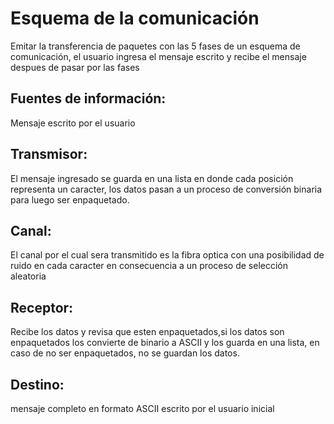 # Esquema de la comunicación
Emitar la transferencia de paquetes con las 5 fases de un esquema de comunicación, el usuario ingresa el mensaje escrito y recibe el mensaje despues de pasar por las fases

## Fuentes de información:
Mensaje escrito por el usuario

## Transmisor:
El mensaje ingresado se guarda en una lista en donde cada posición representa un caracter, los datos pasan a un proceso de conversión binaria para luego ser enpaquetado.

## Canal:
El canal por el cual sera transmitido es la fibra optica con una posibilidad de ruido en cada caracter en consecuencia a un proceso de selección aleatoria

## Receptor:
Recibe los datos y revisa que esten enpaquetados,si los datos son enpaquetados los convierte de binario a ASCII y los guarda en una lista, en caso de no ser enpaquetados, no se guardan los datos.

## Destino:
mensaje completo en formato ASCII escrito por el usuario inicial

